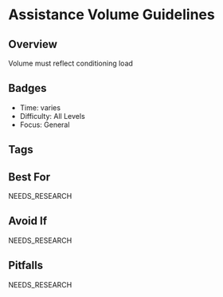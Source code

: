 # Assistance Volume Guidelines

## Overview
Volume must reflect conditioning load

## Badges
- Time: varies
- Difficulty: All Levels
- Focus: General

## Tags


## Best For
NEEDS_RESEARCH

## Avoid If
NEEDS_RESEARCH

## Pitfalls
NEEDS_RESEARCH
